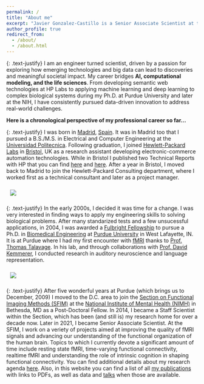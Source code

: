 ```yaml
---
permalink: /
title: "About me"
excerpt: "Javier Gonzalez-Castillo is a Senior Associate Scientist at the NIH conducting research on fMRI methods, resting state functional connectivity, realtime fMRI, the neural correlates of internally driven cognition"
author_profile: true
redirect_from: 
  - /about/
  - /about.html
---
```


{: .text-justify}
I am an engineer turned scientist, driven by a passion for exploring how emerging technologies and big data can lead to discoveries and meaningful societal impact. My career bridges <b>AI, computational modeling, and the life sciences</b>. From developing semantic web technologies at HP Labs to applying machine learning and deep learning to complex biological systems during my Ph.D. at Purdue University and later at the NIH, I have consistently pursued data-driven innovation to address real-world challenges.

<b>Here is a chronological perspective of my professional career so far...</b>

{: .text-justify}
I was born in [Madrid](https://en.wikipedia.org/wiki/Madrid), [Spain](https://en.wikipedia.org/wiki/Spain). It was in Madrid too that I pursued a B.S./M.S. in Electrical and Computer Engineering at the [Universidad Politecnica](https://www.upm.es). Following graduation, I joined [Hewlett-Packard Labs](https://hpl.hp.com) in [Bristol](https://en.wikipedia.org/wiki/Bristol), UK as a research assistant developing electronic-commerce automation technologies. While in Bristol I published two Technical Reports with HP that you can find [here](https://files.ifi.uzh.ch/ddis/iswc_archive/iswc/pps/web/swws-zip/program/full/paper52a.pdf) and [here](https://shiftleft.com/mirrors/www.hpl.hp.com/techreports/2001/HPL-2001-265.pdf). After a year in Bristol, I moved back to Madrid to join the Hewlett-Packard Consulting department, where I worked first as a technical consultant and later as a project manager.

<img align="center" src="https://javiergcas.github.io/files/about_me/about_me_cities_small.png" style="padding: 10px">

{: .text-justify}
In the early 2000s, I decided it was time for a change. I was very interested in finding ways to apply my engineering skills to solving biological problems. After many standarized tests and a few unsucessful applications, in 2004, I was awarded a [Fulbright Fellowship](https://us.fulbrightonline.org/) to pursue a Ph.D. in [Biomedical Engineering](https://engineering.purdue.edu/BME) at [Purdue University](https://www.purdue.edu) in West Lafayette, IN. It is at Purdue where I had my first encounter with [fMRI](https://en.wikipedia.org/wiki/Functional_magnetic_resonance_imaging) thanks to [Prof. Thomas Talavage](https://ceas.uc.edu/academics/departments/biomedical-engineering/people.html). In his lab, and through collaborations with [Prof. David Kemmerer](https://www.purdue.edu/hhs/slhs/directory/faculty/kemmerer_david.html), I conducted research in auditory neuroscience and language representation. 

<img align="center" src="https://javiergcas.github.io/files/about_me/about_me_workplaces_small.png" style="padding: 10px">

{: .text-justify}
After five wonderful years at Purdue (which brings us to December, 2009) I moved to the D.C. area to join the [Section on Functional Imaging Methods (SFIM)](https://fim.nimh.nih.gov/) at the [National Institute of Mental Health (NIMH)](https://www.nimh.nih.gov/) in Bethesda, MD as a Post-Doctoral Fellow. In 2014, I became a Staff Scientist within the Section, which has been (and still is) my research home for over a decade now. Later in 2021, I became Senior Associate Scientist. At the SFIM, I work on a veriety of projects aimed at improving the quality of fMRI signals and advancing our understanding of the functional organization of the human brain. Topics to which I currently devote a significant amount of time include resting state fMRI, time-varying functional connectivity, realtime fMRI and understanding the role of intrinsic cognition in shaping functional connectivity. You can find additional details about my research agenda [here](https://javiergcas.github.io/research/). Also, in this website you can find a list of all [my publications](https://javiergcas.github.io/publications/) with links to PDFs, as well as data and [talks](https://javiergcas.github.io/talks/) when those are available. 